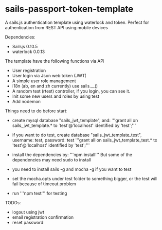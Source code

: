 sails-passport-token-template
=============================

A sails.js authentication template using waterlock and token. Perfect for authentication from REST API using mobile devices

Dependencies:
 * Sailsjs 0.10.5
 * waterlock 0.0.13

The template have the following functions via API
 * User registration
 * User login via Json web token (JWT)
 * A simple user role management
 * i18n (ab, en and zh currently) use sails.__()
 * A random test (rtest) controller, if you login, you can see it.
 * Init some new users and roles by using test
 * Add nodemon

Things need to do before start:
 * create mysql database "sails_jwt_template", and:
 '''grant all on sails_jwt_template.* to 'test'@'localhost' identified by 'test';'''

 * if you want to do test, create database "sails_jwt_template_test", username: test, password: test
 '''grant all on sails_jwt_template_test.* to 'test'@'localhost' identified by 'test';'''

 * install the dependencies by:
 '''npm install'''
 But some of the dependencies may need sudo to install

 * you need to install sails -g and mocha -g if you want to test
 * set the mocha.opts under test folder to something bigger, or the test will fail because of timeout problem
 * run '''npm test''' for testing


TODOs:
* logout using jwt
* email registration confirmation
* reset password
